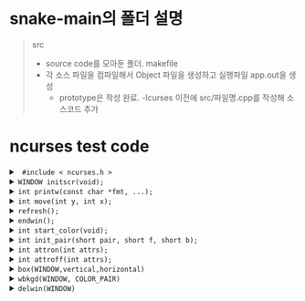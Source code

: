 # snake-main의 폴더 설명
> src
> * source code를 모아둔 폴더.
> makefile
> * 각 소스 파일을 컴파일해서 Object 파일을 생성하고 실행파일 app.out을 생성
>   - prototype은 작성 완료. -lcurses 이전에 src/파일명.cpp를 작성해 소스코드 추가

# ncurses test code
<details>
<summary>
<code> #include &lt; ncurses.h &gt; </code>
</summary>
ncurses 라이브러리를 사용하는 C/C++ 프로그램들의  컴파일을 위해 <ncurses.h> 헤더파일을 포함하여야 한다
</details>

<details>
<summary>
<code>WINDOW initscr(void); </code>
</summary>
initscr() 함수를  반드시 먼저 호출하여 터미널을 초기화하여야 한다. initscr() 함수는 'stdscr' 이라 일컫는 기본 윈도우를 생성한다.
</details>

<details>
<summary>
<code>int printw(const char *fmt, ...); </code>
</summary>
stdscr 인 기본 윈도우 내에 (y, x) 위치에 문자열을 출력한다. 프로그램에서는 커서 위치가 0, 0 이기 때문에 현재 윈도우의 좌상단에 문자열을 출력한다.
</details>

<details>
<summary>
<code>int move(int y, int x);</code>
</summary>
해당 좌표에 커서를 넘겨준다. 첫 번째 인자에는 y좌표, 두 번째 인자에는 x좌표를 파라미터로 가진다.
</details>

<details>
<summary>
<code>refresh();</code>
</summary>
실제로 printw 함수를 실행한다고 바로 화면에 문자열이 출력되는 것이 아니다.
함수 printw 는 기본 윈도우에 문자열을 쓰고, 화면에 출력은 하지 않는다. 즉 윈도우 버퍼에 데이터를 쓰기만 함을 의미한다.
윈도우의 버퍼의 내용을 화면에 출력하기 위해서는 refresh() 함수를 호출여야 한다.
</details>

<details>
<summary>
<code>endwin();</code>
</summary>
최종 ncurses 모드를 종료하여야 한다.  이를 생략하면 프로그램 종료 후 터미널이 비정상적으로 동작할 수 있다.
함수 endwin() 는 ncurses 에 의해 점유되었던 메모리의 해제 후, 터미널을 일반 모드로 변경한다.
</details>

<details>
<summary>
<code>int start_color(void);</code>
</summary>
ncurses에 color attribute 사용 선언
</details>

<details>
<summary>
<code>int init_pair(short pair, short f, short b);</code>
</summary>
색 attribute를 설정한다. 한쌍의 색 속성을 설정
인자 (숫자, 폰트색, 폰트배경색)
ex) init_pair(1, COLOR_RED, COLOR_WHITE);
1번 팔레트
폰트 색상 : 빨간색, 폰트 배경 색상 : 흰색
반환값 : 성공 시 0, 실패 시 -1
</details>

<details>
<summary>
<code>int attron(int attrs);</code>
</summary>
적용할 속성 설정
ex) attron(COLOR_PAIR(1))
1번 팔레트 사용
반환값
성공 시 0, 실패 시 -1
</details>

<details>
<summary>
<code>int attroff(int attrs);</code>
</summary>
attribute의 해제
printw 함수 출력전 속성을 키고 끄는 함수이다. 인자로 COLOR_PAIR을 넣어주면 앞에 초기화 해주었던 pair의 속성이 활성화 된다
</details>

<details>
<summary>
<code>box(WINDOW,vertical,horizontal)</code>
</summary>
윈도우의 테두리를 생성한다.
</details>

<details>
<summary>
<code>wbkgd(WINDOW, COLOR_PAIR)</code>
</summary>
윈도우의 백그라운드컬러를 조정한다.
</details>

<details>
<summary>
<code>delwin(WINDOW)</code>
</summary>
생성한 서브 WINDOW를 삭제한다.
</detail>

### 함수 사용 시 여기에 설명 혹은 소스코드에 주석처리